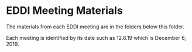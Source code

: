 # EDDI Meeting Materials

The materials from each EDDI meeting are in the folders below this folder.  

Each meeting is identified by its date such as 12.6.19 which is December 6, 2019.

